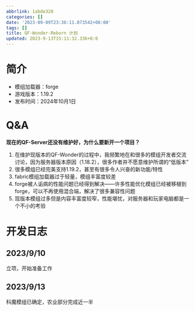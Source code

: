 ```yaml
---
abbrlink: 1abde328
categories: []
date: '2023-09-09T23:36:11.073542+08:00'
tags: []
title: QF-Wonder-Reborn 计划
updated: 2023-9-13T15:11:32.336+8:0
---
```

# 简介

* 模组加载器：forge
* 游戏版本：1.19.2
* 发布时间：2024年10月1日

# Q&A

**现在的QF-Server还没有维护好，为什么要新开一个项目？**

1. 在维护现版本的QF-Wonder的过程中，我频繁地在和很多的模组开发者交流讨论，因为服务器版本原因（1.18.2），很多作者并不愿意维护所谓的“低版本”
2. 很多模组已经完美支持1.19.2，甚至有很多令人兴奋的新功能/特性
3. fabric模组加载器过于轻量，模组丰富度较差
4. forge被人诟病的性能问题已经得到解决——许多性能优化模组已经被移植到forge，可以不再使用混合端，解决了很多兼容性问题
5. 现版本模组过多但是内容丰富度较窄，性能堪忧，对服务器和玩家电脑都是一个不小的考验

# 开发日志

## 2023/9/10

立项，开始准备工作

## 2023/9/13

科魔模组已确定，农业部分完成近一半
